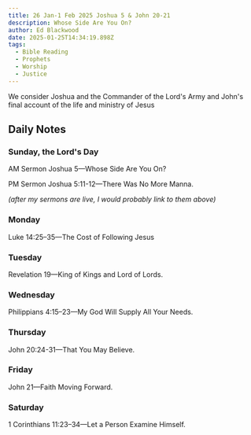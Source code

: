 ```yaml
---
title: 26 Jan-1 Feb 2025 Joshua 5 & John 20-21
description: Whose Side Are You On?
author: Ed Blackwood
date: 2025-01-25T14:34:19.898Z
tags:
  - Bible Reading
  - Prophets
  - Worship
  - Justice
---
```

We consider Joshua and the Commander of the Lord's Army and John's final account of the life and ministry of Jesus

## Daily Notes

### Sunday, the Lord's Day

AM Sermon	Joshua 5—Whose Side Are You On?

PM Sermon	Joshua 5:11-12—There Was No More Manna.

*(﻿after my sermons are live, I would probably link to them above)*

### Monday

Luke 14:25–35—The Cost of Following Jesus

### Tuesday

Revelation 19—King of Kings and Lord of Lords.

### Wednesday

Philippians 4:15–23—My God Will Supply All Your Needs.

### Thursday

John 20:24-31—That You May Believe.

### Friday

John 21—Faith Moving Forward.

### S﻿aturday

1 Corinthians 11:23–34—Let a Person Examine Himself.